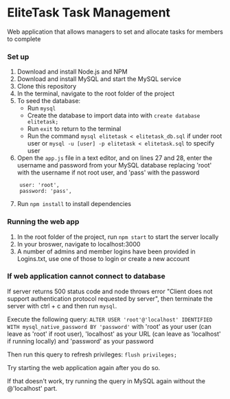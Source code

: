 # EliteTask Task Management
Web application that allows managers to set and allocate tasks for members to complete

### Set up
1. Download and install Node.js and NPM
2. Download and install MySQL and start the MySQL service
3. Clone this repository
4. In the terminal, navigate to the root folder of the project
5. To seed the database: 
   - Run `mysql`
   - Create the database to import data into with `create database elitetask;`
   - Run `exit` to return to the terminal
   - Run the command `mysql elitetask < elitetask_db.sql` if under root user or `mysql -u [user] -p elitetask < elitetask.sql` to specify user
6. Open the `app.js` file in a text editor, and on lines 27 and 28, enter the username and password from your MySQL database replacing 'root' with the username if not root user, and 'pass' with the password
```
	user: 'root',
	password: 'pass',
```
7. Run `npm install` to install dependencies

### Running the web app
1. In the root folder of the project, run `npm start` to start the server locally 
2. In your broswer, navigate to localhost:3000
3. A number of admins and member logins have been provided in Logins.txt, use one of those to login or create a new account

### If web application cannot connect to database
If server returns 500 status code and node throws error "Client does not support authentication protocol requested by server", then terminate the server with ctrl + c and then run `mysql`.

Execute the following query:
`ALTER USER 'root'@'localhost' IDENTIFIED WITH mysql_native_password BY 'password'`
with 'root' as your user (can leave as 'root' if root user), 'localhost' as your URL (can leave as 'localhost' if running locally) and 'password' as your password

Then run this query to refresh privileges:
`flush privileges;`

Try starting the web application again after you do so.

If that doesn't work, try running the query in MySQL again without the @'localhost' part.
